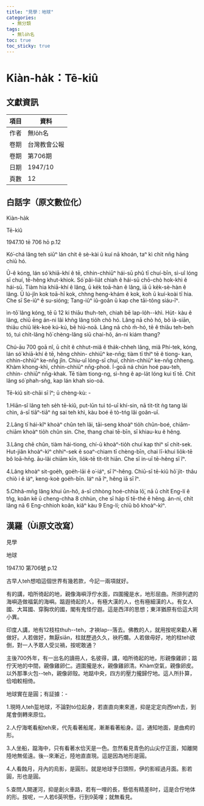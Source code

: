 ```yaml
---
title: "見學：地球"
categories:
  - 無分類
tags:
  - 無lo̍h名
toc: true
toc_sticky: true
---
```


# Kiàn-ha̍k：Tē-kiû

## 文獻資訊

| 項目 | 資料 |
|---|---|
| 作者 | 無lo̍h名 |
| 卷期 | 台灣教會公報 |
| 卷期 | 第706期 |
| 日期 | 1947/10 |
| 頁數 | 12 |

## 白話字（原文數位化）

Kiàn-ha̍k

Tē-kiû

1947.10 tē 706 hō p.12

Kó͘-chá lâng teh siūⁿ lán chit ê sè-kài ū kuí nā khoán, taⁿ kì chi̍t nn̄g hāng chiū hó.

Ū-ê kóng, lán só͘ khiā-khí ê tē, chhin-chhiūⁿ hái-sū phû tī chuí-bīn, sì-uî lóng sī chuí, tē-hêng khut-khiok. Só͘ pâi-lia̍t chiah ê hái-sū chō-chò hok-khì ê hái-sū. Tiàm hia khiā-khí ê lâng, ū ke̍k toā-hàn ê lâng, iā ū ke̍k-sè-hàn ê lâng. Ū lú-jîn kok toā-hī kok, chhng heng-khám ê kok, koh ū kuí-koài tī hia. Che sī Se-iûⁿ ê su-sióng; Tang-iûⁿ iû-goân ū kap che tāi-tông siáu-īⁿ.

ìn-tō͘ lâng kóng, tē ū 12 ki thiāu thuh-teh, chiah bē lap-lo̍h--khì. Hu̍t- kàu ê lâng, chiū ēng án-ni lâi khǹg lâng tio̍h chò hó. Lâng nā chò hó, bô ià-siān, thiāu chiū le̍k-koè kú-kú, bē hiú-noā. Lâng nā chò m̄-hó, tē ê thiāu teh-beh tó, tuì chi̍t-lâng hō͘ chèng-lâng siū chai-hō, án-ni kiám thang?

Chú-āu 700 goā nî, ū chi̍t ê chhut-miâ ê tha̍k-chheh lâng, miâ Phí-tek, kóng, lán só͘ khiā-khí ê tē, hêng chhin- chhiūⁿ ke-nn̄g; tiàm tī thiⁿ tē ê tiong- kan, chhin-chhiūⁿ ke-nn̄g jîn. Chiu-uî lóng-sī chuí, chhin-chhiūⁿ ke-nn̄g chheng. Khàm khong-khì, chhin-chhiūⁿ nn̄g-phoê. Í-goā ná chún hoé pau-teh, chhin- chhiūⁿ nn̄g-khak. Tē tiàm tiong-ng, sì-hng ê ap-la̍t lóng kui tī tē. Chit lâng só͘ phah-sǹg, kap lán khah sio-oá.

Tē-kiû si̍t-chāi sī îⁿ; ū chèng-kù: -

1.Hiān-sî lâng teh se̍h tē-kiû, put-lūn tuì tó-uī khí-sin, nā ti̍t-ti̍t ǹg tang lâi chìn, á-sī tiāⁿ-tiāⁿ ǹg sai teh khì, kàu boé ē tò-tńg lâi goân-uī.

2.Lâng tī hái-kîⁿ khoàⁿ chûn teh lâi, tāi-seng khoàⁿ tio̍h chûn-boé, chiām- chiām khoàⁿ tio̍h chûn sin. Che, thang chai tē-bīn, sī khiau-ku ê hêng.

3.Lâng chē chûn, tiàm hái-tiong, chí-ū khoàⁿ-tio̍h chuí kap thiⁿ sī chi̍t-sek. Hut-jiân khoàⁿ-kìⁿ chhiⁿ-sek ê soaⁿ-chiam tī chèng-bīn, chai lī-khui lio̍k-tē bô loā-hn̄g. āu-lâi chiām kīn, lio̍k-tē ti̍t-ti̍t hiān. Che sī in-uī tē-hêng sī îⁿ.

4.Lâng khoàⁿ sit-goe̍h, goe̍h-lāi ê o͘-iáⁿ, sī îⁿ-hêng. Chiū-sī tē-kiû hō͘ ji̍t- thâu chiò i ê iáⁿ, keng-koè goe̍h-bīn. Iáⁿ nā îⁿ, hêng iā sī îⁿ.

5.Chhâ-mn̄g lâng khui ūn-hô, á-sī chhòng hoé-chhia lō͘, nā ū chi̍t Eng-lí ê tn̂g, koân kē ū cheng-chha 8 chhùn, che sī ha̍p tī tē-thé ê hêng. án-ni, chi̍t lâng nā 6 Eng-chhioh koân, kiâⁿ kàu 9 Eng-lí; chiū bô khoàⁿ-kìⁿ.

## 漢羅（Ùi原文改寫）

見學

地球

1947.10 第706號 p.12

古早人teh想咱這個世界有幾若款，今記一兩項就好。

有的講，咱所徛起的地，親像海嶼浮佇水面，四圍攏是水，地形屈曲。所排列遮的海嶼造做福氣的海嶼。踮遐徛起的人，有極大漢的人，也有極細漢的人。有女人國、大耳國、穿胸坎的國，閣有鬼怪佇遐。這是西洋的思想；東洋猶原有佮這大同小異。

印度人講，地有12枝柱thuh--teh，才袂lap--落去。佛教的人，就用按呢來勸人著做好。人若做好，無厭siān，柱就歷過久久，袂朽爛。人若做毋好，地的柱teh欲倒，對一人予眾人受災禍，按呢敢通？

主後700外年，有一出名的讀冊人，名彼得，講，咱所徛起的地，形親像雞卵；踮佇天地的中間，親像雞卵仁。週圍攏是水，親像雞卵清。Khàm空氣，親像卵皮。以外那準火包--teh，親像卵殼。地踮中央，四方的壓力攏歸佇地。這人所扑算，佮咱較相倚。

地球實在是圓；有証據：-

1.現時人teh踅地球，不論對tó位起身，若直直向東來進，抑是定定向西teh去，到尾會倒轉來原位。

2.人佇海墘看船teh來，代先看著船尾，漸漸看著船身。這，通知地面，是曲痀的形。

3.人坐船，踮海中，只有看著水佮天是一色。忽然看見青色的山尖佇正面，知離開陸地無偌遠。後--來漸近，陸地直直現。這是因為地形是圓。

4.人看蝕月，月內的烏影，是圓形。就是地球予日頭照，伊的影經過月面。影若圓，形也是圓。

5.查問人開運河，抑是創火車路，若有一哩的長，懸低有精差8吋，這是合佇地体的形。按呢，一人若6英呎懸，行到9英哩；就無看見。
